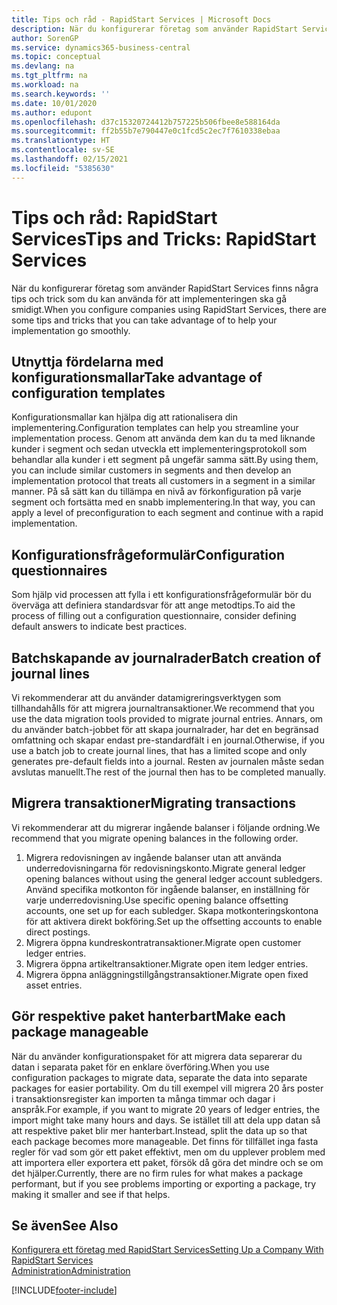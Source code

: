 ```yaml
---
title: Tips och råd - RapidStart Services | Microsoft Docs
description: När du konfigurerar företag som använder RapidStart Services finns några tips och trick som du kan använda för att implementeringen ska gå smidigt.
author: SorenGP
ms.service: dynamics365-business-central
ms.topic: conceptual
ms.devlang: na
ms.tgt_pltfrm: na
ms.workload: na
ms.search.keywords: ''
ms.date: 10/01/2020
ms.author: edupont
ms.openlocfilehash: d37c15320724412b757225b506fbee8e588164da
ms.sourcegitcommit: ff2b55b7e790447e0c1fcd5c2ec7f7610338ebaa
ms.translationtype: HT
ms.contentlocale: sv-SE
ms.lasthandoff: 02/15/2021
ms.locfileid: "5385630"
---
```

# <a name="tips-and-tricks-rapidstart-services"></a><span data-ttu-id="31dbd-103">Tips och råd: RapidStart Services</span><span class="sxs-lookup"><span data-stu-id="31dbd-103">Tips and Tricks: RapidStart Services</span></span>

<span data-ttu-id="31dbd-104">När du konfigurerar företag som använder RapidStart Services finns några tips och trick som du kan använda för att implementeringen ska gå smidigt.</span><span class="sxs-lookup"><span data-stu-id="31dbd-104">When you configure companies using RapidStart Services, there are some tips and tricks that you can take advantage of to help your implementation go smoothly.</span></span>  

## <a name="take-advantage-of-configuration-templates"></a><span data-ttu-id="31dbd-105">Utnyttja fördelarna med konfigurationsmallar</span><span class="sxs-lookup"><span data-stu-id="31dbd-105">Take advantage of configuration templates</span></span>

<span data-ttu-id="31dbd-106">Konfigurationsmallar kan hjälpa dig att rationalisera din implementering.</span><span class="sxs-lookup"><span data-stu-id="31dbd-106">Configuration templates can help you streamline your implementation process.</span></span> <span data-ttu-id="31dbd-107">Genom att använda dem kan du ta med liknande kunder i segment och sedan utveckla ett implementeringsprotokoll som behandlar alla kunder i ett segment på ungefär samma sätt.</span><span class="sxs-lookup"><span data-stu-id="31dbd-107">By using them, you can include similar customers in segments and then develop an implementation protocol that treats all customers in a segment in a similar manner.</span></span> <span data-ttu-id="31dbd-108">På så sätt kan du tillämpa en nivå av förkonfiguration på varje segment och fortsätta med en snabb implementering.</span><span class="sxs-lookup"><span data-stu-id="31dbd-108">In that way, you can apply a level of preconfiguration to each segment and continue with a rapid implementation.</span></span>  

## <a name="configuration-questionnaires"></a><span data-ttu-id="31dbd-109">Konfigurationsfrågeformulär</span><span class="sxs-lookup"><span data-stu-id="31dbd-109">Configuration questionnaires</span></span>

<span data-ttu-id="31dbd-110">Som hjälp vid processen att fylla i ett konfigurationsfrågeformulär bör du överväga att definiera standardsvar för att ange metodtips.</span><span class="sxs-lookup"><span data-stu-id="31dbd-110">To aid the process of filling out a configuration questionnaire, consider defining default answers to indicate best practices.</span></span>  

## <a name="batch-creation-of-journal-lines"></a><span data-ttu-id="31dbd-111">Batchskapande av journalrader</span><span class="sxs-lookup"><span data-stu-id="31dbd-111">Batch creation of journal lines</span></span>

<span data-ttu-id="31dbd-112">Vi rekommenderar att du använder datamigreringsverktygen som tillhandahålls för att migrera journaltransaktioner.</span><span class="sxs-lookup"><span data-stu-id="31dbd-112">We recommend that you use the data migration tools provided to migrate journal entries.</span></span> <span data-ttu-id="31dbd-113">Annars, om du använder batch-jobbet för att skapa journalrader, har det en begränsad omfattning och skapar endast pre-standardfält i en journal.</span><span class="sxs-lookup"><span data-stu-id="31dbd-113">Otherwise, if you use a batch job to create journal lines, that has a limited scope and only generates pre-default fields into a journal.</span></span> <span data-ttu-id="31dbd-114">Resten av journalen måste sedan avslutas manuellt.</span><span class="sxs-lookup"><span data-stu-id="31dbd-114">The rest of the journal then has to be completed manually.</span></span>  

## <a name="migrating-transactions"></a><span data-ttu-id="31dbd-115">Migrera transaktioner</span><span class="sxs-lookup"><span data-stu-id="31dbd-115">Migrating transactions</span></span>

<span data-ttu-id="31dbd-116">Vi rekommenderar att du migrerar ingående balanser i följande ordning.</span><span class="sxs-lookup"><span data-stu-id="31dbd-116">We recommend that you migrate opening balances in the following order.</span></span> <!--Be aware that you cannot insert ledger entries directly. Instead you must use journals to post the journal lines-->

1. <span data-ttu-id="31dbd-117">Migrera redovisningen av ingående balanser utan att använda underredovisningarna för redovisningskonto.</span><span class="sxs-lookup"><span data-stu-id="31dbd-117">Migrate general ledger opening balances without using the general ledger account subledgers.</span></span> <span data-ttu-id="31dbd-118">Använd specifika motkonton för ingående balanser, en inställning för varje underredovisning.</span><span class="sxs-lookup"><span data-stu-id="31dbd-118">Use specific opening balance offsetting accounts, one set up for each subledger.</span></span> <span data-ttu-id="31dbd-119">Skapa motkonteringskontona för att aktivera direkt bokföring.</span><span class="sxs-lookup"><span data-stu-id="31dbd-119">Set up the offsetting accounts to enable direct postings.</span></span>  
2. <span data-ttu-id="31dbd-120">Migrera öppna kundreskontratransaktioner.</span><span class="sxs-lookup"><span data-stu-id="31dbd-120">Migrate open customer ledger entries.</span></span>  <!--work on these-->
3. <span data-ttu-id="31dbd-121">Migrera öppna artikeltransaktioner.</span><span class="sxs-lookup"><span data-stu-id="31dbd-121">Migrate open item ledger entries.</span></span>  
4. <span data-ttu-id="31dbd-122">Migrera öppna anläggningstillgångstransaktioner.</span><span class="sxs-lookup"><span data-stu-id="31dbd-122">Migrate open fixed asset entries.</span></span>  

## <a name="make-each-package-manageable"></a><span data-ttu-id="31dbd-123">Gör respektive paket hanterbart</span><span class="sxs-lookup"><span data-stu-id="31dbd-123">Make each package manageable</span></span>

<span data-ttu-id="31dbd-124">När du använder konfigurationspaket för att migrera data separerar du datan i separata paket för en enklare överföring.</span><span class="sxs-lookup"><span data-stu-id="31dbd-124">When you use configuration packages to migrate data, separate the data into separate packages for easier portability.</span></span> <span data-ttu-id="31dbd-125">Om du till exempel vill migrera 20 års poster i transaktionsregister kan importen ta många timmar och dagar i anspråk.</span><span class="sxs-lookup"><span data-stu-id="31dbd-125">For example, if you want to migrate 20 years of ledger entries, the import might take many hours and days.</span></span> <span data-ttu-id="31dbd-126">Se istället till att dela upp datan så att respektive paket blir mer hanterbart.</span><span class="sxs-lookup"><span data-stu-id="31dbd-126">Instead, split the data up so that each package becomes more manageable.</span></span> <span data-ttu-id="31dbd-127">Det finns för tillfället inga fasta regler för vad som gör ett paket effektivt, men om du upplever problem med att importera eller exportera ett paket, försök då göra det mindre och se om det hjälper.</span><span class="sxs-lookup"><span data-stu-id="31dbd-127">Currently, there are no firm rules for what makes a package performant, but if you see problems importing or exporting a package, try making it smaller and see if that helps.</span></span>  

## <a name="see-also"></a><span data-ttu-id="31dbd-128">Se även</span><span class="sxs-lookup"><span data-stu-id="31dbd-128">See Also</span></span>

[<span data-ttu-id="31dbd-129">Konfigurera ett företag med RapidStart Services</span><span class="sxs-lookup"><span data-stu-id="31dbd-129">Setting Up a Company With RapidStart Services</span></span>](admin-set-up-a-company-with-rapidstart.md)  
[<span data-ttu-id="31dbd-130">Administration</span><span class="sxs-lookup"><span data-stu-id="31dbd-130">Administration</span></span>](admin-setup-and-administration.md)  


[!INCLUDE[footer-include](includes/footer-banner.md)]
